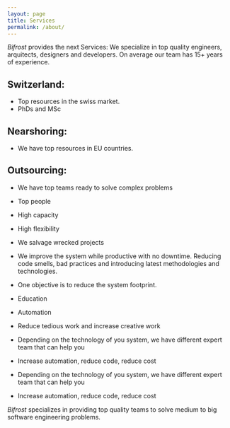 ```yaml
---
layout: page
title: Services
permalink: /about/
---
```

_Bifrost_ provides the next Services:
We specialize in top quality engineers, arquitects, designers and developers. On average our team has 15+ years of experience.

## Switzerland:

* Top resources in the swiss market.
* PhDs and MSc

## Nearshoring:

* We have top resources in EU countries.

## Outsourcing:

* We have top teams ready to solve complex problems
* Top people
* High capacity
* High flexibility



* We salvage wrecked projects
* We improve the system while productive with no downtime. Reducing code smells, bad practices and introducing latest methodologies and technologies.
* One objective is to reduce the system footprint.
* Education
* Automation
* Reduce tedious work and increase creative work
* Depending on the technology of you system, we have different expert team that can help you
* Increase automation, reduce code, reduce cost

* Depending on the technology of you system, we have different expert team that can help you
* Increase automation, reduce code, reduce cost




_Bifrost_ specializes in providing top quality teams to solve medium to big software engineering problems.
